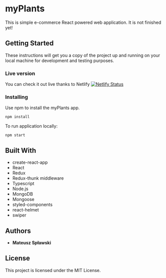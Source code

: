 # myPlants

This is simple e-commerce React powered web application. It is not finished yet!


## Getting Started

These instructions will get you a copy of the project up and running on your local machine for development and testing purposes.

### Live version

You can check it out live thanks to Netlify [![Netlify Status](https://api.netlify.com/api/v1/badges/1c0f82fb-36e3-4a82-bb1e-bf99167c5420/deploy-status)](https://app.netlify.com/sites/myplants-ecommerce/deploys)

### Installing

Use npm to install the myPlants app.

```
npm install
```

To run application locally:

```
npm start
```

## Built With

- create-react-app
- React
- Redux
- Redux-thunk middleware
- Typescript
- Node.js
- MongoDB
- Mongoose
- styled-components
- react-helmet
- swiper

## Authors

- **Mateusz Spławski**

## License

This project is licensed under the MIT License.
